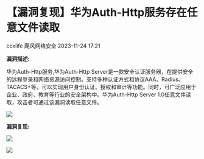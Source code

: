 #  【漏洞复现】华为Auth-Http服务存在任意文件读取   
cexlife  飓风网络安全   2023-11-24 17:21  
  
**漏洞描述:**  
  
华为Auth-Http服务,华为Auth-Http Server是一款安全认证服务器，在提供安全的远程登录和网络资源访问控制。支持多种认证方式和协议AAA、Radius、TACACS+等，可以实现用户身份认证、授权和审计等功能。同时，可广泛应用于企业、政府、教育等行业的安全架构中。华为Auth-Http Server 1.0任意文件读取，攻击者可通过该漏洞读取任意文件。  
  
![](https://mmbiz.qpic.cn/mmbiz_png/ibhQpAia4xu013icm0fRRwCzKoAymhzsPZgySGFHyjRe1x7tZ3DyDIbKbAibaBAuljMbibNjXgpvat4ZJxuNyClR36w/640?wx_fmt=png&from=appmsg "")  
  
**漏洞复现:**  
  
![](https://mmbiz.qpic.cn/mmbiz_png/ibhQpAia4xu013icm0fRRwCzKoAymhzsPZgnpIdSgkQGCZt9eB4J1zOw5DTNuDemEcoWxgcZJEHkmA3xZxpRVNeKA/640?wx_fmt=png&from=appmsg "")  
  
![](https://mmbiz.qpic.cn/mmbiz_png/ibhQpAia4xu013icm0fRRwCzKoAymhzsPZgjJLAezVH2q16P1fiaDAib2fq7SAq1RDVH2hw3S98ENnDK6KB4dcBE69Q/640?wx_fmt=png&from=appmsg "")  
  
  
